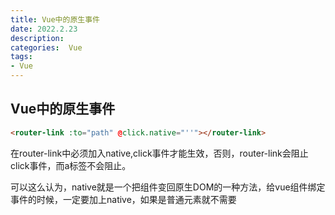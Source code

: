 ```yaml
---
title: Vue中的原生事件
date: 2022.2.23
description: 
categories:  Vue
tags:
- Vue
---
```

<script src="prism.js"></script>
<link href="themes/prism.css" rel="stylesheet" />

## Vue中的原生事件
```html
<router-link :to="path" @click.native="''"></router-link>
```
在router-link中必须加入native,click事件才能生效，否则，router-link会阻止click事件，而a标签不会阻止。

可以这么认为，native就是一个把组件变回原生DOM的一种方法，给vue组件绑定事件的时候，一定要加上native，如果是普通元素就不需要